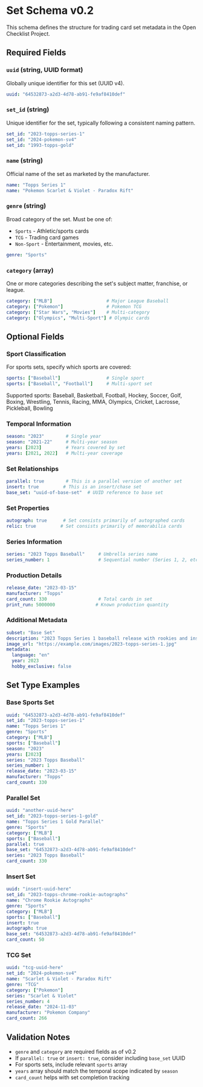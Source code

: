 # Set Schema v0.2

This schema defines the structure for trading card set metadata in the Open Checklist Project.

## Required Fields

### `uuid` (string, UUID format)
Globally unique identifier for this set (UUID v4).
```yaml
uuid: "64532873-a2d3-4d78-ab91-fe9af8410def"
```

### `set_id` (string)
Unique identifier for the set, typically following a consistent naming pattern.
```yaml
set_id: "2023-topps-series-1"
set_id: "2024-pokemon-sv4"
set_id: "1993-topps-gold"
```

### `name` (string)
Official name of the set as marketed by the manufacturer.
```yaml
name: "Topps Series 1"
name: "Pokemon Scarlet & Violet - Paradox Rift"
```

### `genre` (string)
Broad category of the set. Must be one of:
- `Sports` - Athletic/sports cards
- `TCG` - Trading card games
- `Non-Sport` - Entertainment, movies, etc.

```yaml
genre: "Sports"
```

### `category` (array)
One or more categories describing the set's subject matter, franchise, or league.
```yaml
category: ["MLB"]                    # Major League Baseball
category: ["Pokemon"]                # Pokemon TCG
category: ["Star Wars", "Movies"]    # Multi-category
category: ["Olympics", "Multi-Sport"] # Olympic cards
```

## Optional Fields

### Sport Classification
For sports sets, specify which sports are covered:
```yaml
sports: ["Baseball"]                 # Single sport
sports: ["Baseball", "Football"]     # Multi-sport set
```

Supported sports: Baseball, Basketball, Football, Hockey, Soccer, Golf, Boxing, Wrestling, Tennis, Racing, MMA, Olympics, Cricket, Lacrosse, Pickleball, Bowling

### Temporal Information
```yaml
season: "2023"        # Single year
season: "2021-22"     # Multi-year season
years: [2023]         # Years covered by set
years: [2021, 2022]   # Multi-year coverage
```

### Set Relationships
```yaml
parallel: true        # This is a parallel version of another set
insert: true         # This is an insert/chase set
base_set: "uuid-of-base-set"  # UUID reference to base set
```

### Set Properties
```yaml
autograph: true      # Set consists primarily of autographed cards
relic: true         # Set consists primarily of memorabilia cards
```

### Series Information
```yaml
series: "2023 Topps Baseball"     # Umbrella series name
series_number: 1                  # Sequential number (Series 1, 2, etc.)
```

### Production Details
```yaml
release_date: "2023-03-15"
manufacturer: "Topps"
card_count: 330                   # Total cards in set
print_run: 5000000               # Known production quantity
```

### Additional Metadata
```yaml
subset: "Base Set"
description: "2023 Topps Series 1 baseball release with rookies and inserts"
image_url: "https://example.com/images/2023-topps-series-1.jpg"
metadata:
  language: "en"
  year: 2023
  hobby_exclusive: false
```

## Set Type Examples

### Base Sports Set
```yaml
uuid: "64532873-a2d3-4d78-ab91-fe9af8410def"
set_id: "2023-topps-series-1"
name: "Topps Series 1"
genre: "Sports"
category: ["MLB"]
sports: ["Baseball"]
season: "2023"
years: [2023]
series: "2023 Topps Baseball"
series_number: 1
release_date: "2023-03-15"
manufacturer: "Topps"
card_count: 330
```

### Parallel Set
```yaml
uuid: "another-uuid-here"
set_id: "2023-topps-series-1-gold"
name: "Topps Series 1 Gold Parallel"
genre: "Sports"
category: ["MLB"]
sports: ["Baseball"]
parallel: true
base_set: "64532873-a2d3-4d78-ab91-fe9af8410def"
series: "2023 Topps Baseball"
card_count: 330
```

### Insert Set
```yaml
uuid: "insert-uuid-here"
set_id: "2023-topps-chrome-rookie-autographs"
name: "Chrome Rookie Autographs"
genre: "Sports"
category: ["MLB"]
sports: ["Baseball"]
insert: true
autograph: true
base_set: "64532873-a2d3-4d78-ab91-fe9af8410def"
card_count: 50
```

### TCG Set
```yaml
uuid: "tcg-uuid-here"
set_id: "2024-pokemon-sv4"
name: "Scarlet & Violet - Paradox Rift"
genre: "TCG"
category: ["Pokemon"]
series: "Scarlet & Violet"
series_number: 4
release_date: "2024-11-03"
manufacturer: "Pokemon Company"
card_count: 266
```

## Validation Notes

- `genre` and `category` are required fields as of v0.2
- If `parallel: true` or `insert: true`, consider including `base_set` UUID
- For sports sets, include relevant `sports` array
- `years` array should match the temporal scope indicated by `season`
- `card_count` helps with set completion tracking